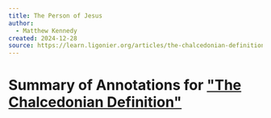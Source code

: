 ```yaml
---
title: The Person of Jesus
author:
  - Matthew Kennedy
created: 2024-12-28
source: https://learn.ligonier.org/articles/the-chalcedonian-definition-of-the-faith
---
```

# Summary of Annotations for ["The Chalcedonian Definition"](obsidian://open?vault=Matthew's%20Local%20Vault&file=remote%2F2%20-%20Source%20Material%2FAnnotations%2FAnnotation%20of%20The%20Chalcedonian%20Definition.pdf)



